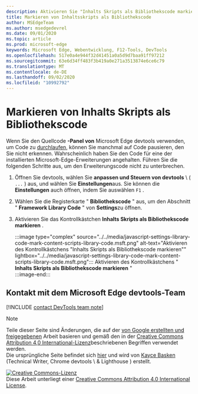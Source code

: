 ```yaml
---
description: Aktivieren Sie "Inhalts Skripts als Bibliothekscode markieren" aus Einstellungen > Framework-Bibliothekscode.
title: Markieren von Inhaltsskripts als Bibliothekscode
author: MSEdgeTeam
ms.author: msedgedevrel
ms.date: 09/01/2020
ms.topic: article
ms.prod: microsoft-edge
keywords: Microsoft Edge, Webentwicklung, F12-Tools, DevTools
ms.openlocfilehash: 517e0a4e944f32d41451a0a5d9d7baa91ff97212
ms.sourcegitcommit: 63e6d34ff483f3b419a0e271a3513874e6ce6c79
ms.translationtype: MT
ms.contentlocale: de-DE
ms.lasthandoff: 09/02/2020
ms.locfileid: "10992792"
---
```

<!-- Copyright Kayce Basques 

   Licensed under the Apache License, Version 2.0 (the "License");
   you may not use this file except in compliance with the License.
   You may obtain a copy of the License at

       https://www.apache.org/licenses/LICENSE-2.0

   Unless required by applicable law or agreed to in writing, software
   distributed under the License is distributed on an "AS IS" BASIS,
   WITHOUT WARRANTIES OR CONDITIONS OF ANY KIND, either express or implied.
   See the License for the specific language governing permissions and
   limitations under the License.  -->

# Markieren von Inhalts Skripts als Bibliothekscode  

Wenn Sie den Quellcode **-Panel von** Microsoft Edge devtools verwenden, um Code zu [durchlaufen][DevToolsJavascriptStepThroughCode], können Sie manchmal auf Code pausieren, den Sie nicht erkennen.  Wahrscheinlich haben Sie den Code für eine der installierten Microsoft-Edge-Erweiterungen angehalten.  Führen Sie die folgenden Schritte aus, um den Erweiterungscode nicht zu unterbrechen.  

1.  Öffnen Sie devtools, wählen Sie **anpassen und Steuern von devtools** \ ( `...` \) aus, und wählen Sie **Einstellungen**aus.  Sie können die **Einstellungen** auch öffnen, indem Sie auswählen `F1` .  

1.  Wählen Sie die Registerkarte " **Bibliothekscode** " aus, um den Abschnitt " **Framework Library Code** " von **Settings**zu öffnen.  
1.  Aktivieren Sie das Kontrollkästchen **Inhalts Skripts als Bibliothekscode markieren** .  
    
    :::image type="complex" source="../../media/javascript-settings-library-code-mark-content-scripts-library-code.msft.png" alt-text="Aktivieren des Kontrollkästchens "Inhalts Skripts als Bibliothekscode markieren"" lightbox="../../media/javascript-settings-library-code-mark-content-scripts-library-code.msft.png":::
       Aktivieren des Kontrollkästchens " **Inhalts Skripts als Bibliothekscode markieren** "  
    :::image-end:::  
    
## Kontakt mit dem Microsoft Edge devtools-Team  

[!INCLUDE [contact DevTools team note](../../includes/contact-devtools-team-note.md)]  

<!-- links -->  

[DevToolsJavascriptStepThroughCode]: ../index.md#step-4-step-through-the-code "Schritt 4: schrittweise durch den Code – erste Schritte mit dem Debuggen von JavaScript in Microsoft Edge devtools | Microsoft docs"  

> [!NOTE]
> Teile dieser Seite sind Änderungen, die auf der [von Google erstellten und freigegebenen][GoogleSitePolicies] Arbeit basieren und gemäß den in der [Creative Commons Attribution 4,0 International-Lizenz][CCA4IL]beschriebenen Begriffen verwendet werden.  
> Die ursprüngliche Seite befindet sich [hier](https://developers.google.com/web/tools/chrome-devtools/javascript/guides/blackbox-chrome-extension-scripts) und wird von [Kayce Basken][KayceBasques] (Technical Writer, Chrome devtools \ & Lighthouse \) erstellt.  

[![Creative Commons-Lizenz][CCby4Image]][CCA4IL]  
Diese Arbeit unterliegt einer [Creative Commons Attribution 4.0 International License][CCA4IL].  

[CCA4IL]: https://creativecommons.org/licenses/by/4.0  
[CCby4Image]: https://i.creativecommons.org/l/by/4.0/88x31.png  
[GoogleSitePolicies]: https://developers.google.com/terms/site-policies  
[KayceBasques]: https://developers.google.com/web/resources/contributors/kaycebasques  
